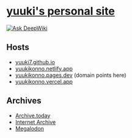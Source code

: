 # [yuuki's personal site](https://yuukikonno.com/)

[![Ask DeepWiki](https://deepwiki.com/badge.svg)](https://deepwiki.com/yuuki7/yuuki7.github.io)

## Hosts

* [yuuki7.github.io](https://yuuki7.github.io/)
* [yuukikonno.netlify.app](https://yuukikonno.netlify.app/)
* [yuukikonno.pages.dev](https://yuukikonno.pages.dev/) (domain points here)
* [yuukikonno.vercel.app](https://yuukikonno.vercel.app/)

## Archives

* [Archive.today](https://archive.today/https://yuukikonno.com/)
* [Internet Archive](https://web.archive.org/web/*/https://yuukikonno.com/)
* [Megalodon](https://gyo.tc/https://yuukikonno.com/)
